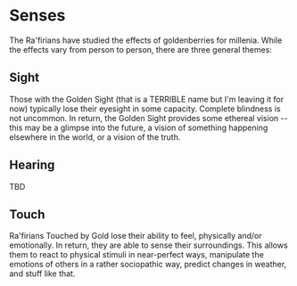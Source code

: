 # Senses
The Ra'firians have studied the effects of goldenberries for millenia. While the effects vary from person to person, there are three general themes:

## Sight
Those with the Golden Sight (that is a TERRIBLE name but I'm leaving it for now) typically lose their eyesight in some capacity. Complete blindness is not uncommon. In return, the Golden Sight provides some ethereal vision -- this may be a glimpse into the future, a vision of something happening elsewhere in the world, or a vision of the truth.

## Hearing
TBD

## Touch
Ra'firians Touched by Gold lose their ability to feel, physically and/or emotionally. In return, they are able to sense their surroundings. This allows them to react to physical stimuli in near-perfect ways, manipulate the emotions of others in a rather sociopathic way, predict changes in weather, and stuff like that.
